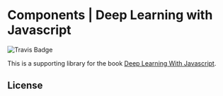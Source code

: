 # Components | Deep Learning with Javascript

![Travis Badge](https://travis-ci.com/dljsbook/datasets.svg?branch=master)

This is a supporting library for the book [Deep Learning With Javascript](https://dljsbook.com).

## License

